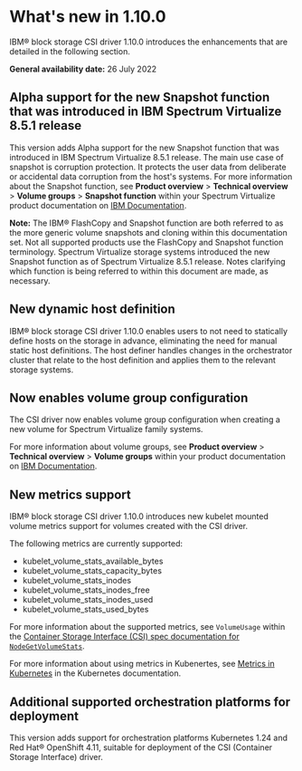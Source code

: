 # What's new in 1.10.0

IBM® block storage CSI driver 1.10.0 introduces the enhancements that are detailed in the following section.

**General availability date:** 26 July 2022

## Alpha support for the new Snapshot function that was introduced in IBM Spectrum Virtualize 8.5.1 release

This version adds Alpha support for the new Snapshot function that was introduced in IBM Spectrum Virtualize 8.5.1 release. The main use case of snapshot is corruption protection. It protects the user data from deliberate or accidental data corruption from the host's systems. For more information about the Snapshot function, see **Product overview** > **Technical overview** > **Volume groups** > **Snapshot function** within your Spectrum Virtualize product documentation on [IBM Documentation](https://www.ibm.com/docs).

**Note:** The IBM® FlashCopy and Snapshot function are both referred to as the more generic volume snapshots and cloning within this documentation set. Not all supported products use the FlashCopy and Snapshot function terminology. Spectrum Virtualize storage systems introduced the new Snapshot function as of Spectrum Virtualize 8.5.1 release. Notes clarifying which function is being referred to within this document are made, as necessary.

## New dynamic host definition

IBM® block storage CSI driver 1.10.0 enables users to not need to statically define hosts on the storage in advance, eliminating the need for manual static host definitions. The host definer handles changes in the orchestrator cluster that relate to the host definition and applies them to the relevant storage systems.

## Now enables volume group configuration

The CSI driver now enables volume group configuration when creating a new volume for Spectrum Virtualize family systems.

For more information about volume groups, see **Product overview** > **Technical overview** > **Volume groups** within your product documentation on [IBM Documentation](https://www.ibm.com/docs).

## New metrics support

IBM® block storage CSI driver 1.10.0 introduces new kubelet mounted volume metrics support for volumes created with the CSI driver.

The following metrics are currently supported:
- kubelet_volume_stats_available_bytes
- kubelet_volume_stats_capacity_bytes
- kubelet_volume_stats_inodes
- kubelet_volume_stats_inodes_free
- kubelet_volume_stats_inodes_used
- kubelet_volume_stats_used_bytes

For more information about the supported metrics, see `VolumeUsage` within the [Container Storage Interface (CSI) spec documentation for `NodeGetVolumeStats`](https://github.com/container-storage-interface/spec/blob/v1.5.0/spec.md#nodegetvolumestats).

For more information about using metrics in Kubenertes, see [Metrics in Kubernetes](https://kubernetes.io/docs/concepts/cluster-administration/system-metrics/#metrics-in-kubernetes) in the Kubernetes documentation.

## Additional supported orchestration platforms for deployment

This version adds support for orchestration platforms Kubernetes 1.24 and Red Hat® OpenShift 4.11, suitable for deployment of the CSI (Container Storage Interface) driver.